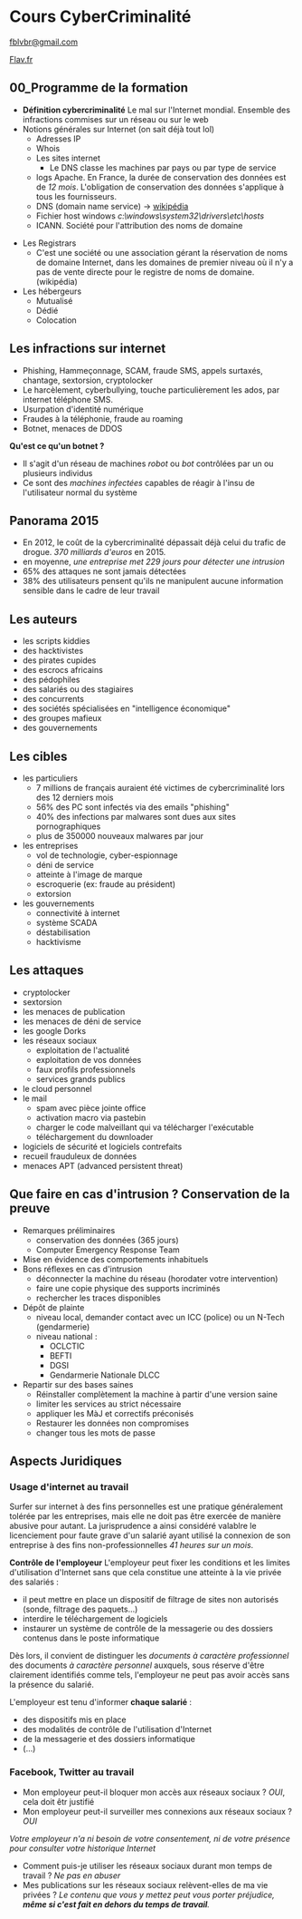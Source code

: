 # Cours CyberCriminalité

fblvbr@gmail.com

[Flav.fr](http://flav.fr/)

## 00_Programme de la formation

- **Définition cybercriminalité** Le mal sur l'Internet mondial. Ensemble  des infractions commises sur un réseau ou sur le web
- Notions générales sur Internet (on sait déjà tout lol)
    - Adresses IP
    - Whois
    - Les sites internet
        + Le DNS classe les machines par pays ou par type de service
    - logs Apache. En France, la durée de conservation des données est de _12 mois_. L'obligation de conservation des données s'applique à tous les fournisseurs.
    -   DNS (domain name service) -> [wikipédia](https://fr.wikipedia.org/wiki/Domain_Name_System)
    -   Fichier host windows _c:\windows\system32\drivers\etc\hosts_
    -   ICANN. Société pour l'attribution des noms de domaine
*   Les Registrars
    -   C'est une société ou une association gérant la réservation de noms de domaine Internet, dans les domaines de premier niveau où il n'y a pas de vente directe pour le registre de noms de domaine. (wikipédia)
*   Les hébergeurs
    -   Mutualisé
    -   Dédié
    -   Colocation

## Les infractions sur internet

- Phishing, Hammeçonnage, SCAM, fraude SMS, appels surtaxés, chantage, sextorsion, cryptolocker
- Le harcèlement, cyberbullying, touche particulièrement les ados, par internet téléphone SMS.
- Usurpation d'identité numérique 
- Fraudes à la téléphonie, fraude au roaming
- Botnet, menaces de DDOS

**Qu'est ce qu'un botnet ?**

- Il s'agit d'un réseau de machines _robot_ ou _bot_ contrôlées par un ou plusieurs individus
- Ce sont des _machines infectées_ capables de réagir à l'insu de l'utilisateur normal du système

## Panorama 2015

- En 2012, le coût de la cybercriminalité dépassait déjà celui du trafic de drogue. _370 milliards d'euros_ en 2015.
- en moyenne, _une entreprise met 229 jours pour détecter une intrusion_
- 65% des attaques ne sont jamais détectées
- 38% des utilisateurs pensent qu'ils ne manipulent aucune information sensible dans le cadre de leur travail

## Les auteurs

- les scripts kiddies
- des hacktivistes
- des pirates cupides
- des escrocs africains
- des pédophiles
- des salariés ou des stagiaires
- des concurrents
- des sociétés spécialisées en "intelligence économique"
- des groupes mafieux
- des gouvernements

## Les cibles

- les particuliers
	- 7 millions de français auraient été victimes de cybercriminalité lors des 12 derniers mois
	- 56% des PC sont infectés via des emails "phishing"
	- 40% des infections par malwares sont dues aux sites pornographiques
	- plus de 350000 nouveaux malwares par jour
- les entreprises
	- vol de technologie, cyber-espionnage
	- déni de service
	- atteinte à l'image de marque
	- escroquerie (ex: fraude au président)
	- extorsion
- les gouvernements
	- connectivité à internet
	- système SCADA
	- déstabilisation
	- hacktivisme

## Les attaques

- cryptolocker
- sextorsion
- les menaces de publication
- les menaces de déni de service
- les google Dorks
- les réseaux sociaux
	- exploitation de l'actualité
	- exploitation de vos données
	- faux profils professionnels
	- services grands publics
- le cloud personnel
- le mail
	- spam avec pièce jointe office
	- activation macro via pastebin
	- charger le code malveillant qui va télécharger l'exécutable
	- téléchargement du downloader
- logiciels de sécurité et logiciels contrefaits
- recueil frauduleux de données
- menaces APT (advanced persistent threat)

## Que faire en cas d'intrusion ? Conservation de la preuve

- Remarques préliminaires
	- conservation des données (365 jours)
	- Computer Emergency Response Team
- Mise en évidence des comportements inhabituels
- Bons réflexes en cas d'intrusion
	- déconnecter la machine du réseau (horodater votre intervention)
	- faire une copie physique des supports incriminés
	- rechercher les traces disponibles
- Dépôt de plainte
	- niveau local, demander contact avec un ICC (police) ou un N-Tech (gendarmerie)
	- niveau national : 
		- OCLCTIC
		- BEFTI
		- DGSI
		- Gendarmerie Nationale DLCC
- Repartir sur des bases saines
	- Réinstaller complètement la machine à partir d'une version saine
	- limiter les services au strict nécessaire
	- appliquer les MàJ et correctifs préconisés
	- Restaurer les données non compromises
	- changer tous les mots de passe

## Aspects Juridiques

### Usage d'internet au travail

Surfer sur internet à des fins personnelles est une pratique généralement tolérée par les entreprises, mais elle ne doit pas être exercée de manière abusive pour autant. La jurisprudence a ainsi considéré valablre le licenciement pour faute grave d'un salarié ayant utilisé la connexion de son entreprise à des fins non-professionnelles _41 heures sur un mois_.

**Contrôle de l'employeur** L'employeur peut fixer les conditions et les limites d'utilisation d'Internet sans que cela constitue une atteinte à la vie privée des salariés :
- il peut mettre en place un dispositif de filtrage de sites non autorisés (sonde, filtrage des paquets...)
- interdire le téléchargement de logiciels
- instaurer un système de contrôle de la messagerie ou des dossiers contenus dans le poste informatique

Dès lors, il convient de distinguer les _documents à caractère professionnel_ des documents _à caractère personnel_ auxquels, sous réserve d'être clairement identifiés comme tels, l'employeur ne peut pas avoir accès sans la présence du salarié.

L'employeur est tenu d'informer **chaque salarié** :
- des dispositifs mis en place
- des modalités de contrôle de l'utilisation d'Internet
- de la messagerie et des dossiers informatique
- (...)

### Facebook, Twitter au travail

- Mon employeur peut-il bloquer mon accès aux réseaux sociaux ? _OUI_, cela doit êtr justifié
- Mon employeur peut-il surveiller mes connexions aux réseaux sociaux ? _OUI_

_Votre employeur n'a ni besoin de votre consentement, ni de votre présence pour consulter votre historique Internet_

- Comment puis-je utiliser les réseaux sociaux durant mon temps de travail ? _Ne pas en abuser_
- Mes publications sur les réseaux sociaux relèvent-elles de ma vie privées ? _Le contenu que vous y mettez peut vous porter préjudice, **même si c'est fait en dehors du temps de travail**._

